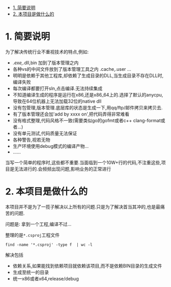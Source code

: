 <!-- TOC -->

- [1. 简要说明](#1-简要说明)
- [2. 本项目是做什么的](#2-本项目是做什么的)

<!-- /TOC -->


<a id="markdown-1-简要说明" name="1-简要说明"></a>
# 1. 简要说明

为了解决传统行业不重视技术的特点,例如:

* *.exe,*.dll,bin 加到了版本管理之内
* 各种vs的中间文件放到了版本管理工具之内 .cache,.user ...
* 明明是依赖于其他工程库,却依赖了生成目录的DLL,当生成目录不存在DLL时,编译失败
* 每次编译都要打开sln,点击编译.无法持续集成
* 不知道编译生成的程序是运行在x86,还是x86_64上的.选择了默认的anycpu,导致在64位机器上无法加载32位的native dll
* 没有包管理,版本管理.底层库的状态是生成一下,用qq/ftp/邮件拷贝来拷贝去.
* 有了版本管理还会加'add by xxxx on',把代码弄得非常难看
* 没有格式整理,代码风格不一致(需要类似go的gofmt或者c++ clang-format或者...)
* 没有单元测试,代码质量无法保证
* 各种警告,视若无物
* 生产环境使用debug模式的编译产物...
* ......

当写一个简单的程序时,这些都不重要.当面临到一个10W+行的代码,不注重这些,项目是无法进行的.会频频出现问题,影响业务的正常进行


<a id="markdown-2-本项目是做什么的" name="2-本项目是做什么的"></a>
# 2. 本项目是做什么的

本项目并不是为了一揽子解决以上所有的问题.只是为了解决首当其冲的,也是最痛苦的问题.

问题是: 拿到一个工程,编译不过...


整理的是`*.csproj`工程文件
```
find -name '*.csproj' -type f  | wc -l
```

解决包括
* 依赖关系,如果能找到依赖项目就依赖该项目,而不是依赖BIN目录的生成文件
* 生成至统一的目录
* 统一x86或者x64,release/debug
